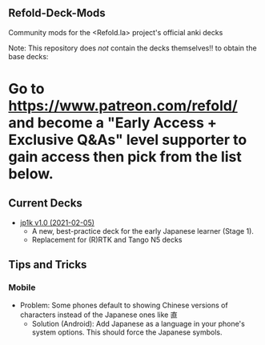 ## Refold-Deck-Mods
Community mods for the <Refold.la> project's official anki decks

Note: This repository does *not* contain the decks themselves!! to obtain the base decks:

# Go to <https://www.patreon.com/refold/> and become a "Early Access + Exclusive Q&As" level supporter to gain access then pick from the list below.

## Current Decks

* [jp1k v1.0 (2021-02-05)](https://www.patreon.com/posts/introducing-jp1k-47170715)
  * A new, best-practice deck for the early Japanese learner (Stage 1).
  * Replacement for (R)RTK and Tango N5 decks

## Tips and Tricks

### Mobile

- Problem: Some phones default to showing Chinese versions of characters instead of the Japanese ones like 直
  - Solution (Android): Add Japanese as a language in your phone's system options. This should force the Japanese symbols.